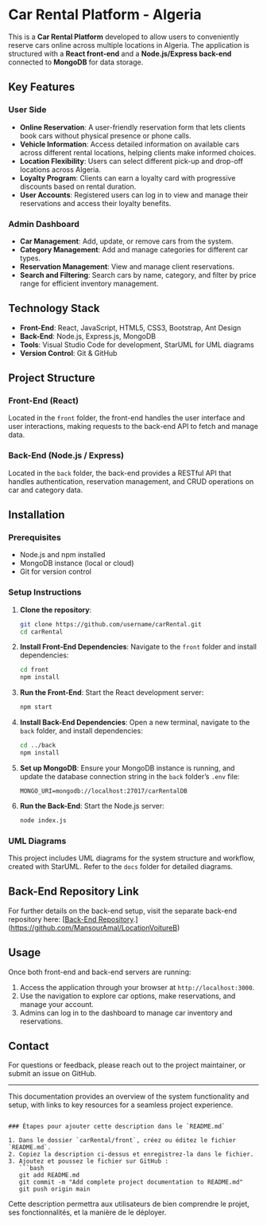 
# Car Rental Platform - Algeria

This is a **Car Rental Platform** developed to allow users to conveniently reserve cars online across multiple locations in Algeria. The application is structured with a **React front-end** and a **Node.js/Express back-end** connected to **MongoDB** for data storage.

## Key Features

### User Side
- **Online Reservation**: A user-friendly reservation form that lets clients book cars without physical presence or phone calls.
- **Vehicle Information**: Access detailed information on available cars across different rental locations, helping clients make informed choices.
- **Location Flexibility**: Users can select different pick-up and drop-off locations across Algeria.
- **Loyalty Program**: Clients can earn a loyalty card with progressive discounts based on rental duration.
- **User Accounts**: Registered users can log in to view and manage their reservations and access their loyalty benefits.

### Admin Dashboard
- **Car Management**: Add, update, or remove cars from the system.
- **Category Management**: Add and manage categories for different car types.
- **Reservation Management**: View and manage client reservations.
- **Search and Filtering**: Search cars by name, category, and filter by price range for efficient inventory management.

## Technology Stack

- **Front-End**: React, JavaScript, HTML5, CSS3, Bootstrap, Ant Design
- **Back-End**: Node.js, Express.js, MongoDB
- **Tools**: Visual Studio Code for development, StarUML for UML diagrams
- **Version Control**: Git & GitHub

## Project Structure

### Front-End (React)
Located in the `front` folder, the front-end handles the user interface and user interactions, making requests to the back-end API to fetch and manage data.

### Back-End (Node.js / Express)
Located in the `back` folder, the back-end provides a RESTful API that handles authentication, reservation management, and CRUD operations on car and category data.

## Installation

### Prerequisites
- Node.js and npm installed
- MongoDB instance (local or cloud)
- Git for version control

### Setup Instructions

1. **Clone the repository**:
   ```bash
   git clone https://github.com/username/carRental.git
   cd carRental
   ```

2. **Install Front-End Dependencies**:
   Navigate to the `front` folder and install dependencies:
   ```bash
   cd front
   npm install
   ```

3. **Run the Front-End**:
   Start the React development server:
   ```bash
   npm start
   ```

4. **Install Back-End Dependencies**:
   Open a new terminal, navigate to the `back` folder, and install dependencies:
   ```bash
   cd ../back
   npm install
   ```

5. **Set up MongoDB**:
   Ensure your MongoDB instance is running, and update the database connection string in the `back` folder’s `.env` file:
   ```plaintext
   MONGO_URI=mongodb://localhost:27017/carRentalDB
   ```

6. **Run the Back-End**:
   Start the Node.js server:
   ```bash
   node index.js
   ```

### UML Diagrams
This project includes UML diagrams for the system structure and workflow, created with StarUML. Refer to the `docs` folder for detailed diagrams.

## Back-End Repository Link
For further details on the back-end setup, visit the separate back-end repository here: [[Back-End Repository](https://github.com/username/back-repo-link).](https://github.com/MansourAmal/LocationVoitureB)

## Usage

Once both front-end and back-end servers are running:
1. Access the application through your browser at `http://localhost:3000`.
2. Use the navigation to explore car options, make reservations, and manage your account.
3. Admins can log in to the dashboard to manage car inventory and reservations.

## Contact
For questions or feedback, please reach out to the project maintainer, or submit an issue on GitHub.

---

This documentation provides an overview of the system functionality and setup, with links to key resources for a seamless project experience.
```

### Étapes pour ajouter cette description dans le `README.md`

1. Dans le dossier `carRental/front`, créez ou éditez le fichier `README.md`.
2. Copiez la description ci-dessus et enregistrez-la dans le fichier.
3. Ajoutez et poussez le fichier sur GitHub :
   ```bash
   git add README.md
   git commit -m "Add complete project documentation to README.md"
   git push origin main
   ```

Cette description permettra aux utilisateurs de bien comprendre le projet, ses fonctionnalités, et la manière de le déployer.
